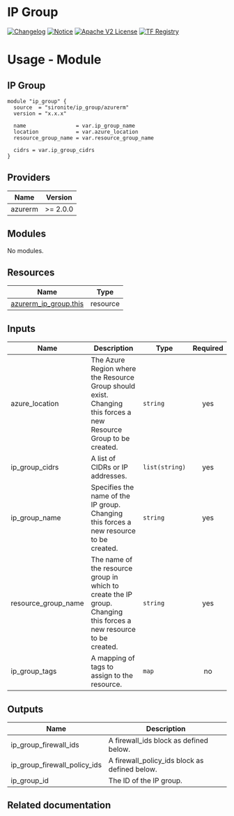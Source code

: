 <!-- BEGIN_TF_DOCS -->
 # IP Group
[![Changelog](https://img.shields.io/badge/changelog-release-green.svg)](https://github.com/sironite/terraform-azurerm-ip_group/releases) [![Notice](https://img.shields.io/badge/notice-copyright-yellow.svg)](NOTICE) [![Apache V2 License](https://img.shields.io/badge/license-Apache%20V2-orange.svg)](LICENSE) [![TF Registry](https://img.shields.io/badge/terraform-registry-blue.svg)](https://registry.terraform.io/providers/hashicorp/azurerm/latest/docs/resources/ip_group)

# Usage - Module

## IP Group
```hcl
module "ip_group" {
  source  = "sironite/ip_group/azurerm"
  version = "x.x.x"

  name                = var.ip_group_name
  location            = var.azure_location
  resource_group_name = var.resource_group_name

  cidrs = var.ip_group_cidrs
}
```

## Providers

| Name | Version |
|------|---------|
| azurerm | >= 2.0.0 |

## Modules

No modules.

## Resources

| Name | Type |
|------|------|
| [azurerm_ip_group.this](https://registry.terraform.io/providers/hashicorp/azurerm/latest/docs/resources/ip_group) | resource |

## Inputs

| Name | Description | Type | Required |
|------|-------------|------|:--------:|
| azure\_location | The Azure Region where the Resource Group should exist. Changing this forces a new Resource Group to be created. | `string` | yes |
| ip\_group\_cidrs | A list of CIDRs or IP addresses. | `list(string)` | yes |
| ip\_group\_name | Specifies the name of the IP group. Changing this forces a new resource to be created. | `string` | yes |
| resource\_group\_name | The name of the resource group in which to create the IP group. Changing this forces a new resource to be created. | `string` | yes |
| ip\_group\_tags | A mapping of tags to assign to the resource. | `map` | no |

## Outputs

| Name | Description |
|------|-------------|
| ip\_group\_firewall\_ids | A firewall\_ids block as defined below. |
| ip\_group\_firewall\_policy\_ids | A firewall\_policy\_ids block as defined below. |
| ip\_group\_id | The ID of the IP group. |

## Related documentation
<!-- END_TF_DOCS -->